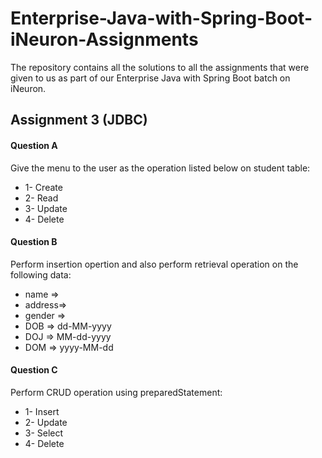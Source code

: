 
# Enterprise-Java-with-Spring-Boot-iNeuron-Assignments
The repository contains all the solutions to all the assignments that were given to us as part of our Enterprise Java with Spring Boot batch on iNeuron.


## Assignment 3 (JDBC)

#### Question A ####
Give the menu to the user as the operation listed below on student table:
 * 1- Create
 * 2- Read
 * 3- Update
 * 4- Delete

#### Question B ####
Perform insertion opertion and also perform retrieval operation on the following
data:
* name =>
* address=>
* gender =>
* DOB => dd-MM-yyyy
* DOJ => MM-dd-yyyy
* DOM => yyyy-MM-dd

#### Question C ####
Perform CRUD operation using preparedStatement: 
* 1- Insert
* 2- Update
* 3- Select
* 4- Delete
